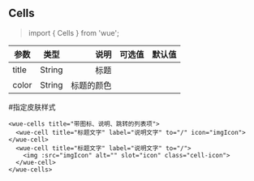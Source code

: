 ## Cells

> import { Cells } from 'wue';


| 参数           | 类型          | 说明  | 可选值| 默认值|
| ------------- |:-------------:| -----:|-----:|-----:|
| title         | String |标题| 
| color       | String |标题的颜色|

#指定皮肤样式
```
<wue-cells title="带图标、说明、跳转的列表项">
  <wue-cell title="标题文字" label="说明文字" to="/" icon="imgIcon"></wue-cell>
  <wue-cell title="标题文字" label="说明文字" to="/">
    <img :src="imgIcon" alt="" slot="icon" class="cell-icon">
  </wue-cell>
</wue-cells>
```